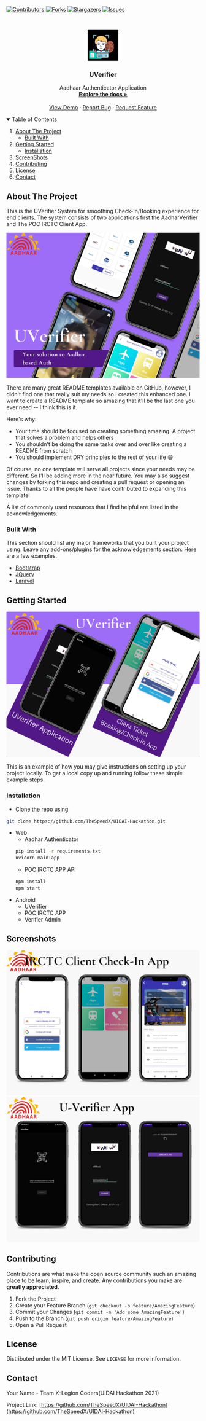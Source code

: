 
[![Contributors][contributors-shield]][contributors-url]
[![Forks][forks-shield]][forks-url]
[![Stargazers][stars-shield]][stars-url]
[![Issues][issues-shield]][issues-url]




<br />
<p align="center">
  <a href="https://github.com/TheSpeedX/UIDAI-Hackathon">
    <img src="assets/logo.png" alt="Logo" width="80" height="80">
  </a>

  <h3 align="center">UVerifier</h3>

  <p align="center">
    Aadhaar Authenticator Application 
    <br />
    <a href="https://github.com/TheSpeedX/UIDAI-Hackathon/"><strong>Explore the docs »</strong></a>
    <br />
    <br />
    <a href="https://github.com/TheSpeedX/UIDAI-Hackathon/">View Demo</a>
    ·
    <a href="https://github.com/TheSpeedX/UIDAI-Hackathon/issues">Report Bug</a>
    ·
    <a href="https://github.com/TheSpeedX/UIDAI-Hackathon/issues">Request Feature</a>
  </p>
</p>



<!-- TABLE OF CONTENTS -->
<details open="open">
  <summary>Table of Contents</summary>
  <ol>
    <li>
      <a href="#about-the-project">About The Project</a>
      <ul>
        <li><a href="#built-with">Built With</a></li>
      </ul>
    </li>
    <li>
      <a href="#getting-started">Getting Started</a>
      <ul>
        <li><a href="#installation">Installation</a></li>
      </ul>
    </li>
    <li><a href="#screenshots">ScreenShots</a></li>
    <li><a href="#contributing">Contributing</a></li>
    <li><a href="#license">License</a></li>
    <li><a href="#contact">Contact</a></li>
  </ol>
</details>



<!-- ABOUT THE PROJECT -->
## About The Project
This is the UVerifier System for smoothing Check-In/Booking experience for end clients. The system consists of two applications first the AadharVerifier and The POC IRCTC Client App. 

![](assets/1.png)

There are many great README templates available on GitHub, however, I didn't find one that really suit my needs so I created this enhanced one. I want to create a README template so amazing that it'll be the last one you ever need -- I think this is it.

Here's why:
* Your time should be focused on creating something amazing. A project that solves a problem and helps others
* You shouldn't be doing the same tasks over and over like creating a README from scratch
* You should implement DRY principles to the rest of your life :smile:

Of course, no one template will serve all projects since your needs may be different. So I'll be adding more in the near future. You may also suggest changes by forking this repo and creating a pull request or opening an issue. Thanks to all the people have have contributed to expanding this template!

A list of commonly used resources that I find helpful are listed in the acknowledgements.

### Built With

This section should list any major frameworks that you built your project using. Leave any add-ons/plugins for the acknowledgements section. Here are a few examples.
* [Bootstrap](https://getbootstrap.com)
* [JQuery](https://jquery.com)
* [Laravel](https://laravel.com)



<!-- GETTING STARTED -->
## Getting Started
![](assets/4.png)

This is an example of how you may give instructions on setting up your project locally.
To get a local copy up and running follow these simple example steps.

### Installation

- Clone the repo using 
```sh
git clone https://github.com/TheSpeedX/UIDAI-Hackathon.git
```

- Web
  - Aadhar Authenticator
  ```sh
  pip install -r requirements.txt
  uvicorn main:app 
  ```
  - POC IRCTC APP API
  ```sh
  npm install
  npm start
  ```
- Android
  - UVerifier
  - POC IRCTC APP
  - Verifier Admin



<!-- USAGE EXAMPLES -->
## Screenshots


![](assets/7.png)  
![](assets/8.png)



<!-- CONTRIBUTING -->
## Contributing

Contributions are what make the open source community such an amazing place to be learn, inspire, and create. Any contributions you make are **greatly appreciated**.

1. Fork the Project
2. Create your Feature Branch (`git checkout -b feature/AmazingFeature`)
3. Commit your Changes (`git commit -m 'Add some AmazingFeature'`)
4. Push to the Branch (`git push origin feature/AmazingFeature`)
5. Open a Pull Request



<!-- LICENSE -->
## License

Distributed under the MIT License. See `LICENSE` for more information.



<!-- CONTACT -->
## Contact

Your Name - Team X-Legion Coders(UIDAI Hackathon 2021)

Project Link: [https://github.com/TheSpeedX/UIDAI-Hackathon](https://github.com/TheSpeedX/UIDAI-Hackathon)




<!-- MARKDOWN LINKS & IMAGES -->
<!-- https://www.markdownguide.org/basic-syntax/#reference-style-links -->
[contributors-shield]: https://img.shields.io/github/contributors/othneildrew/Best-README-Template.svg?style=for-the-badge
[contributors-url]: https://github.com/TheSpeedX/UIDAI-Hackathon/graphs/contributors
[forks-shield]: https://img.shields.io/github/forks/othneildrew/Best-README-Template.svg?style=for-the-badge
[forks-url]: https://github.com/TheSpeedX/UIDAI-Hackathon/network/members
[stars-shield]: https://img.shields.io/github/stars/othneildrew/Best-README-Template.svg?style=for-the-badge
[stars-url]: https://github.com/TheSpeedX/UIDAI-Hackathon/stargazers
[issues-shield]: https://img.shields.io/github/issues/othneildrew/Best-README-Template.svg?style=for-the-badge
[issues-url]: https://github.com/TheSpeedX/UIDAI-Hackathon/issues
[license-shield]: https://img.shields.io/github/license/othneildrew/Best-README-Template.svg?style=for-the-badge
[license-url]: https://github.com/TheSpeedX/UIDAI-Hackathon//blob/master/LICENSE.txt
[linkedin-shield]: https://img.shields.io/badge/-LinkedIn-black.svg?style=for-the-badge&logo=linkedin&colorB=555
[linkedin-url]: https://linkedin.com/in/othneildrew
[product-screenshot]: images/screenshot.png
